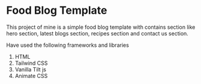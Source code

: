 # Food Blog Template

This project of mine is a simple food blog template with contains section like hero section, latest blogs section, recipes section and contact us section.

Have used the following frameworks and libraries 

1. HTML
2. Tailwind CSS
3. Vanilla Tilt js
4. Animate CSS
